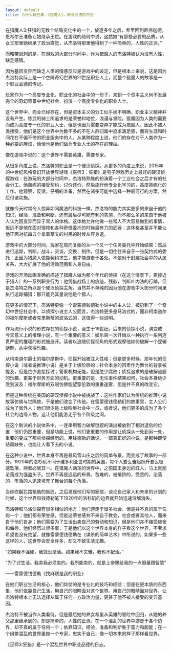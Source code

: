 ```yaml
---
layout: default
title: 为什么玩经典：《猎魔人》，职业品德的日志
---
```


在猎魔人3:狂猎的无数个结局变化中的一个，放逐多年之后，希里回到尼弗迦德，恩希尔王准备让她继承王位。在游戏的结局中说，这姑娘“有那些必要的品质，从女王那里她继承了政治直觉，从杰洛特那里他得到了一种简单的，人性的正派。”

而略带讽刺的是，在游戏的大部分时间中，作为猎魔人的杰洛特被认为没有人性，缺乏感情。

因为基因变异而缺乏人类的情感反应是游戏中的设定，但是根本上来说，这是因为杰洛特实际上是一个空降奇幻世界的21世纪职业人士，而整个猎魔人的故事是一个职业品德的传记。

玩家作为一个高度专业化，职业化的社会中的一份子，来到一个资本主义尚不发展完全的奇幻背景中世纪社会，扮演一个高度专业化的职业人士。

这个世界中，商业已经存在，但是资本主义的分工似乎尚不明确，职业主义精神并没有产生。练武的骑士所追求的是荣誉和地位，浪漫与冒险。猎魔因为人类的需要而成为高度专一化的职业人士，但是也因为需要变异才能成为猎魔人，因此不被人类接受。他们是这个世界中为数不多的不在人群归属中追求满足感，而将生涯和时间花在不偏不倚的职业服务中的人。从某种程度上说，他们的存在对于人类作为一种必要的麻烦，恰恰也是他们做为专业人士的存在的理由。

像在游戏中说的：这个世界不需要英雄，需要专家。

从很多角度上说，杰洛特的职业是一个硬汉侦探。从更多的角度上来说，2015年的中世纪风格奇幻开放世界游戏《巫师3：狂猎》是电子游戏历史上最好的硬汉侦探游戏：在游玩的大部分时间中，杰洛特熟练的扮演着一个工业社会之后才有的社会分工。他熟练的接受契约，讨价还价，然后施行他专业化学习的，高度熟练化的工作。他观察，反馈，仔细的准备，然后在诸多可能中选择一种最可行的方案，然后付诸实施。

就像今天时常令人惊异如同魔法的科技一样，杰洛特的能力其实更多的来自于他的知识，经验，准备和判断，还有最后尽可能有利的实施，而不那么多的来自于他被人认为因变异而异于常人的体格。这体格允许他做一些常人不大容易做到的事情，但远不是他在面对怪物和各种奇怪委托的时候最有力的武器；这体格甚至并不能让他正面对抗四五个拿着草叉的村民的时候从容身退。

游戏中的大部分时间，玩家在周而复始的从一个又一个任务委托中开始结束：然后进行追踪，判断，战斗，交谈，交换，制作，但是一切往往来自于一张契约式的委托：正因为猎魔人依靠契约求生，他才能游走于各处。不依附于封建社会中的从属关系，大大扩展了他的活动范围和人身自由。

游戏的开场动画准确的描述了猎魔人做为那个年代的侦探（在这个情景下，更接近于猎人）的一系列职业行为：他凭借战场上的痕迹，残骸，判断叶内法的行踪。但是杰洛特之所以是个硬汉侦探主角，当然并不单纯的因为他在游戏中大部分时间里执行追踪捕猎：那只能充其量说他是个猎人。

在更多的情况下，杰洛特更像一个雷蒙德钱德勒小说中的主人公，被扔到了一个奇幻中世纪社会中。以侦探小说主人公而言，杰洛特更多是马洛式的，而非柯南道尔的福尔摩斯或者克里斯蒂的波洛式的，这值得一些说明。

作为流行小说的形式存在的侦探小说，诞生于19世纪。后来的侦探小说，演变成今天意义上的推理小说，有一个重要的意义：娱乐第一次开始以一种执行一系列连贯严密的推理的形式被展开。读者以追随侦探视角的形式观摩他如何破解一个逻辑谜题，从中获得乐趣。

从柯南道尔爵士的福尔摩斯中，侦探开始被注入性格；但是更多时候，那年代的侦探小说（或者说推理小说）是关于上级阶层的：社会本身的因素作为舞台的背景被提及，但是绝少直接探讨；警察机构无能，但是绝少腐败；侦探追求的是破解谜题的乐趣，更甚于财务方面的动机。更重要的是，无论事件结果如何，社会本身绝少受到波及：福尔摩斯的双眼仿佛能望穿伦敦的重重迷雾，但是并不真的改变它。

但是这种传统在美国的硬汉侦探小说中被挑战了：这些作家们认为传统的推理小说故事仿佛与世隔绝，于是他们改变了传统。在雷蒙德钱德勒们的故事里，主人公们成为了局外人：他们很少是上级阶层社会中一员，或者说，他们更多的成为了多个社会的边缘人物，这让他们能游走于各个阶级之间。

在这个新派的小说体系中，一连串用智力破解谜题的演出被放到了相对退后的位置：他们仍然重要，但是功能上说，他们更重要的作用是让侦探从一处到另一处，重要的变成了那些侦探经历的。用钱德勒的话说，一部真正好的小说，是那种即便结局缺失，也能让人看下去的小说。

在这种小说中，世界本身不再是暴风雪山庄之后的简单布景，而变成了故事的一部分。1920年的洛杉矶不同于维多利亚世时期的英国，每个人要么奋起跃升要么极速坠落，两者必居其一。在猎魔人动荡的世界中，之前国王身边的红人，马上就能沦落成为强盗头子。世界不再是远远的布景。苦难的，被排挤的，受苦的，沦落的，堕落的人迅速填充了舞台的每个角落。

当你砍翻拦路抢劫的劫匪，之后发现他们写的家信，谈论自己家人和未来的计划的时候，这个世界和钱德勒笔下1920年的洛杉矶的边界就开始迅速溶解消失。

杰洛特和马洛侦探有很多相似的地方：他们游走于很多社会，但是并不真的属于任何一个；他们都有荣誉感，但是这荣誉感并不来自于教会，社会或者其他人，而来自于他们自身；他们需要为了生活出卖自己的劳动和知识，但是他们并不接受施舍和侮辱。他们经历过很多事，于是他们以这个世界本身的样子看这个世界，不奢求希望也没有绝望。就像雷蒙德钱德勒在《谋杀的简单艺术》中所说的，如果多一些这样的人，这世界会安全许多，却又不致生活无趣。

“如果我不强硬，我就没法活。如果我不文雅，我也不配活。”

“为了讨生活。我卖我必须卖的。我所能卖的，就是上帝赐给我的一点胆量跟智慧”

——雷蒙德钱德勒《找麻烦是我的职业》

在他们职业生活的核心，他们仰仗的是专业化的技巧和经验；但是在更本质的东西里，他们依靠自己生活，用自己的眼睛面对这个世界。用自己的眼睛面对世界，让杰洛特根本上无法选择从属于任何一方政治力量，更甚于他不被人接受的变异基因。

杰洛特不被当作人类看待，但是最后她的养女希里从英雄的冒险中回归，从她的养父那里继承到的，却是简单的，人性的正派。在一个混乱的世界中游走于各个边界，却不真的属于任何一个；依靠知识，经验，准备和判断胜于蛮力和超能；在一个纷繁混乱的世界里做一个专家，忠实于自己，像一切本来的样子那样看世界。

《巫师3:狂猎》是一个混乱世界中职业品德的日志。